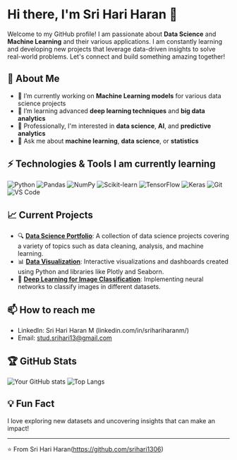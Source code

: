 # Hi there, I'm Sri Hari Haran 👋

Welcome to my GitHub profile! I am passionate about **Data Science** and **Machine Learning** and their various applications. I am constantly learning and developing new projects that leverage data-driven insights to solve real-world problems. Let's connect and build something amazing together!

## 🚀 About Me

- 🔭 I’m currently working on **Machine Learning models** for various data science projects
- 🌱 I’m learning advanced **deep learning techniques** and **big data analytics**
- 💼 Professionally, I'm interested in **data science**, **AI**, and **predictive analytics**
- 💬 Ask me about **machine learning**, **data science**, or **statistics**

## ⚡ Technologies & Tools I am currently learning

![Python](https://img.shields.io/badge/-Python-333333?style=flat&logo=python)
![Pandas](https://img.shields.io/badge/-Pandas-333333?style=flat&logo=pandas)
![NumPy](https://img.shields.io/badge/-NumPy-333333?style=flat&logo=numpy)
![Scikit-learn](https://img.shields.io/badge/-Scikit--learn-333333?style=flat&logo=scikit-learn)
![TensorFlow](https://img.shields.io/badge/-TensorFlow-333333?style=flat&logo=tensorflow)
![Keras](https://img.shields.io/badge/-Keras-333333?style=flat&logo=keras)
![Git](https://img.shields.io/badge/-Git-333333?style=flat&logo=git)
![VS Code](https://img.shields.io/badge/-VS%20Code-333333?style=flat&logo=visual-studio-code)

## 📈 Current Projects

- 🔍 **[Data Science Portfolio](https://github.com/yourusername/data-science-portfolio)**: A collection of data science projects covering a variety of topics such as data cleaning, analysis, and machine learning.
- 📊 **[Data Visualization](https://github.com/yourusername/data-visualization)**: Interactive visualizations and dashboards created using Python and libraries like Plotly and Seaborn.
- 🧠 **[Deep Learning for Image Classification](https://github.com/yourusername/deep-learning-image-classification)**: Implementing neural networks to classify images in different datasets.

## 📫 How to reach me

- LinkedIn: Sri Hari Haran M (linkedin.com/in/srihariharanm/)
- Email: stud.srihari13@gmail.com

## 🏆 GitHub Stats

![Your GitHub stats](https://github-readme-stats.vercel.app/api?username=yourusername&show_icons=true&theme=radical)
![Top Langs](https://github-readme-stats.vercel.app/api/top-langs/?username=yourusername&layout=compact&theme=radical)

## 💡 Fun Fact

I love exploring new datasets and uncovering insights that can make an impact!

---

⭐️ From Sri Hari Haran(https://github.com/srihari1306)
